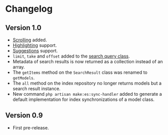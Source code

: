 # Changelog

## Version 1.0
- [Scrolling][Elodex Scrolling] added.
- [Highlighting][Elodex Highlighting] support.
- [Suggestions][Elodex Suggestions] support.
- `limit`, `take` and `offset` added to the [search query class][Elodex Search].
- Metadata of search results is now returned as a collection instead of an array.
- The `getItems` method on the `SearchResult` class was renamed to `getModels`.
- The `all` method on the index repository no longer returns models but a search result instance.
- New command `php artisan make:es:sync-handler` added to generate a default implementation for index synchronizations of a model class.

## Version 0.9
- First pre-release.


[Elodex Scrolling]: https://github.com/Elodex/Documentation/blob/develop/08_Scrolling.md "Elodex Scrolling"
[Elodex Highlighting]: https://github.com/Elodex/Documentation/blob/develop/07_Highlighting.md "Elodex Highlighting"
[Elodex Suggestions]: https://github.com/Elodex/Documentation/blob/develop/09_Suggestions.md "Elodex Suggestions"
[Elodex Search]: https://github.com/Elodex/Documentation/blob/develop/06_Search.md "Elodex Search"
